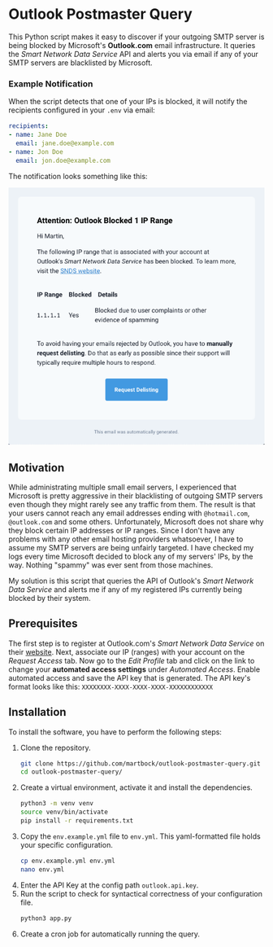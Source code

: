 # Outlook Postmaster Query

This Python script makes it easy to discover if your outgoing SMTP server is being blocked by Microsoft's 
**Outlook.com** email infrastructure. It queries the _Smart Network Data Service_ API and alerts you via email if
any of your SMTP servers are blacklisted by Microsoft.

### Example Notification

When the script detects that one of your IPs is blocked, it will notify the recipients configured in your `.env` via email:

```yaml
recipients:
- name: Jane Doe
  email: jane.doe@example.com
- name: Jon Doe
  email: jon.doe@example.com
```

The notification looks something like this:

![Screenshot](screenshot.png)

## Motivation

While administrating multiple small email servers, I experienced that Microsoft is pretty aggressive in their 
blacklisting of outgoing SMTP servers even though they might rarely see any traffic from them. The result is that
your users cannot reach any email addresses ending with `@hotmail.com`, `@outlook.com` and some others. Unfortunately,
Microsoft does not share why they block certain IP addresses or IP ranges. Since I don't have any problems with any
other email hosting providers whatsoever, I have to assume my SMTP servers are being unfairly targeted. I have checked
my logs every time Microsoft decided to block any of my servers' IPs, by the way. Nothing "spammy" was ever sent from
those machines.

My solution is this script that queries the API of Outlook's _Smart Network Data Service_ and alerts me if any of my
registered IPs currently being blocked by their system.

## Prerequisites

The first step is to register at Outlook.com's _Smart Network Data Service_ on their 
[website](https://sendersupport.olc.protection.outlook.com/snds/). Next, associate our IP (ranges) with your account on
the _Request Access_ tab. Now go to the _Edit Profile_ tab and click on the link to change your 
**automated access settings** under _Automated Access_. Enable automated access and save the API key that is generated.
The API key's format looks like this: `XXXXXXXX-XXXX-XXXX-XXXX-XXXXXXXXXXXX`

## Installation

To install the software, you have to perform the following steps:

1. Clone the repository.
    ```bash
    git clone https://github.com/martbock/outlook-postmaster-query.git
    cd outlook-postmaster-query/
    ```
2. Create a virtual environment, activate it and install the dependencies.
    ```bash
    python3 -m venv venv
    source venv/bin/activate
    pip install -r requirements.txt
    ```
3. Copy the `env.example.yml` file to `env.yml`. This yaml-formatted file holds your specific configuration.
    ```bash
    cp env.example.yml env.yml
    nano env.yml
    ```
4. Enter the API Key at the config path `outlook.api.key`.
5. Run the script to check for syntactical correctness of your configuration file.
    ```bash
    python3 app.py
    ```
6. Create a cron job for automatically running the query.